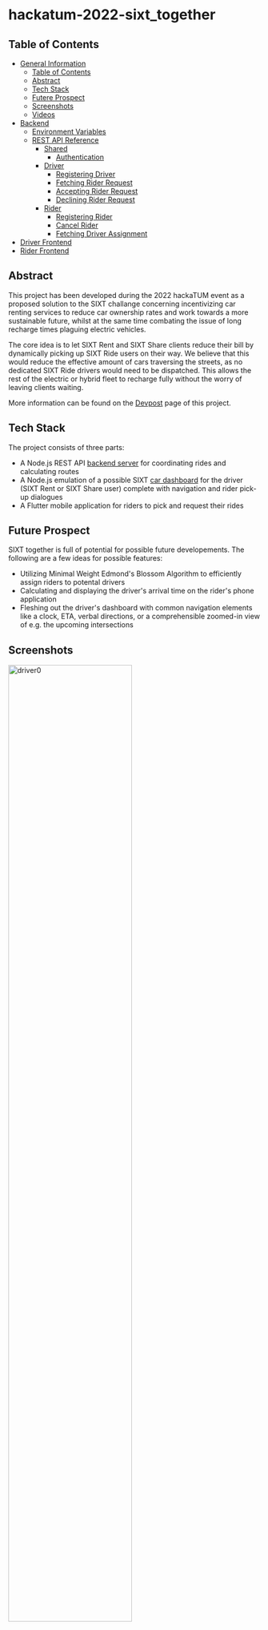 # hackatum-2022-sixt_together
## Table of Contents
- [General Information](#hackatum-2022-sixt-together)
  - [Table of Contents](#table-of-contents)
  - [Abstract](#abstract)
  - [Tech Stack](#tech-stack)
  - [Futere Prospect](#future-prospect)
  - [Screenshots](#screenshots)
  - [Videos](#videos)
- [Backend](#backend)
  - [Environment Variables](#environment-variables)
  - [REST API Reference](#rest-api-reference)
    - [Shared](#shared)
      - [Authentication](#authentication)
    - [Driver](#driver)
      - [Registering Driver](#registering-driver)
      - [Fetching Rider Request](#fetching-rider-request)
      - [Accepting Rider Request](#accepting-rider-request)
      - [Declining Rider Request](#declining-rider-request)
    - [Rider](#rider)
      - [Registering Rider](#registering-rider)
      - [Cancel Rider](#cancel-rider)
      - [Fetching Driver Assignment](#fetching-driver-assignment)
- [Driver Frontend](#driver-frontend)
- [Rider Frontend](#rider-frontend)

## Abstract
This project has been developed during the 2022 hackaTUM event as a proposed solution to the SIXT challange concerning incentivizing car renting services to reduce car ownership rates and work towards a more sustainable future, whilst at the same time combating the issue of long recharge times plaguing electric vehicles.

The core idea is to let SIXT Rent and SIXT Share clients reduce their bill by dynamically picking up SIXT Ride users on their way. We believe that this would reduce the effective amount of cars traversing the streets, as no dedicated SIXT Ride drivers would need to be dispatched. This allows the rest of the electric or hybrid fleet to recharge fully without the worry of leaving clients waiting.

More information can be found on the [Devpost](https://devpost.com/software/sixt-together) page of this project.

## Tech Stack
The project consists of three parts:
- A Node.js REST API [backend server](#backend) for coordinating rides and calculating routes
- A Node.js emulation of a possible SIXT [car dashboard](#driver-frontend) for the driver (SIXT Rent or SIXT Share user) complete with navigation and rider pick-up dialogues
- A Flutter mobile application for riders to pick and request their rides

## Future Prospect
SIXT together is full of potential for possible future developements. The following are a few ideas for possible features:
- Utilizing Minimal Weight Edmond's Blossom Algorithm to efficiently assign riders to potental drivers
- Calculating and displaying the driver's arrival time on the rider's phone application
- Fleshing out the driver's dashboard with common navigation elements like a clock, ETA, verbal directions, or a comprehensible zoomed-in view of e.g. the upcoming intersections

## Screenshots
<img src="https://user-images.githubusercontent.com/40141286/202893644-8a376e4c-87e7-411c-8bbe-797946eda894.png" alt="driver0" width=70%>
<img src="https://user-images.githubusercontent.com/40141286/202893645-10083555-8220-46fa-841b-9d1226b8efa8.png" alt="driver1" width=70%>
<img src="https://user-images.githubusercontent.com/40141286/202893646-77954176-bc78-434d-b638-650a95788cf7.png" alt="driver2" width=70%>
<img src="https://user-images.githubusercontent.com/40141286/202893647-99de034b-8deb-4c8f-a16e-1795618da78a.png" alt="driver3" width=70%>
<img src="https://user-images.githubusercontent.com/40141286/202893648-6cecd94f-f421-43f7-8538-29b3c4523476.png" alt="driver4" width=70%>
<img src="https://user-images.githubusercontent.com/40141286/202893649-210e557c-cb45-400a-997e-42df4adc793f.png" alt="driver5" width=70%>
<img src="https://user-images.githubusercontent.com/40141286/202893650-d96856b1-5b2d-4eb4-ad13-fd09755007f9.png" alt="driver6" width=70%>
<img src="https://user-images.githubusercontent.com/40141286/202893654-2d859475-68e4-4e17-a92b-cd68f46cd593.png" alt="rider0" width=30%>
<img src="https://user-images.githubusercontent.com/40141286/202893655-ea86b3f5-4585-4bd0-bf4b-2fda049b8092.png" alt="rider1" width=30%>
<img src="https://user-images.githubusercontent.com/40141286/202893656-f0949aa3-4a07-4794-91ad-1189f7ba64e7.png" alt="rider2" width=30%>
<img src="https://user-images.githubusercontent.com/40141286/202893657-8a2bb89d-03aa-445d-8378-56c931ae4be1.png" alt="rider3" width=30%>

## Videos
[Driver](https://user-images.githubusercontent.com/40141286/202893896-ed6b49c0-de30-4693-9d40-e1719320395d.mov)

[Rider](https://user-images.githubusercontent.com/40141286/202893895-6ba67dc1-da66-497a-9953-6698d3daae24.mov)

# Backend
The backend server coordinates the communication between drivers and riders via a RESTful API and utilizes Openrouteservice for route calculation.

## Installation
- Make sure Node.js is installed
- Clone this repository if not done so already
- Go inside the ``backend`` directory
- Execute ``npm install``
- Create a ``.env`` file according to the keys-value pairs specified in the [Environment Variables](#environment-variables) section
- Execute ``node server.js``
- The backend RestFUL API is now running on the specified port

## Environment Variables
| Key | Usage |
| --- | --- |
| WEB_PORT | The web port that the API server binds to | e.g. 80 |
| JWT_SECRET | The private key that the server uses for token generation | e.g. generated by ``ssh keygen`` |
| ORS_KEY | Authentication token for using Openrouteservice | Obtainable at [Openrouteservice](https://openrouteservice.org/)

## REST API Reference
This API reference was used for easier development of the frontends.

### Shared
#### Authentication
**Endpoint**
``/authenticate`` GET

**Usage**

Get an authorization token at the beginning of the session.

**Response**
```json
{
  "token": "<authorizationToken>"
}
```

### Driver
#### Registering Driver
**Endpoint**
``/driver/registerRequest`` POST

**Usage**

Register a driver and get route coordinates.

**Payload**
```json
{
  "token": "<authorizationToken>",
  "begin": {
    "longitude": "<longitude>",
    "latitude": "<latitude>"
  },
  "end": {
    "longitude": "<longitude>",
    "latitude": "<latitude>"
  }
}
```

**Response**
```json
{
  "status": "ok",
  "route": "<GeoJSON>"
}
```

#### Fetching Rider Request
**Endpoint**
``/driver/fetchRider`` POST

**Usage**

Check if a rider request is pending.

**Payload**
```json
{
  "token": "<authorizationToken>"
}
```

**Response**
- If no rider request is pending
```json
{
  "status": "ok",
  "rider": null
  "route": null
}
```
- If a rider request is pending
```json
{
  "status": "ok",
  "rider": "<riderId>"
  "route": "<GeoJSON>"
}
```

#### Accepting Rider Request
**Endpoint**
``/driver/acceptRider`` POST

**Usage**

Commit to picking up the pending rider.

**Payload**
```json
{
  "token": "<authorizationToken>",
  "rider": "<riderId>"
}
```

**Response**
- If offer still available
```json
{
  "status": "ok"
}
```
- If the offer had expired
```json
{
  "status": "expired"
}
```

#### Declining Rider Request
**Endpoint**
``/driver/declineRider`` POST

**Usage**

Decline picking up the pending rider.

**Payload**
```json
{
  "token": "<authorizationToken>",
  "rider": "<riderId>"
}
```

**Response**
```json
{
  "status": "ok"
}
```

### Rider
#### Registering Rider
**Endpoint**
``/rider/registerRequest`` POST

**Usage**

Register a rider and begin the search for an available driver.

**Payload**
```json
{
  "token": "<authorizationToken>",
  "begin": {
    "longitude": "<longitude>",
    "latitude": "<latitude>"
  },
  "end": {
    "longitude": "<longitude>",
    "latitude": "<latitude>"
  }
}
```

**Response**
```json
{
  "status": "ok"
}
```

#### Cancel Rider
**Endpoint**
``/rider/cancelRequest`` POST

**Usage**

Cancels the ride request and stops driver search.

**Payload**
```json
{
  "token": "<authorizationToken>"
}
```

**Response**
```json
{
  "status": "ok"
}
```

#### Fetching Driver Assignment
**Endpoint**
``/rider/fetchAssignment`` POST

**Usage**

Check if a driver has been assigned and fetch the corresponding route.

```json
{
  "token": "<authorizationToken>"
}
```

**Response**
- If a driver has not yet been assigned:
```json
{
  "status": "ok",
  "route": null
}
```
- If a driver has been assigned:
```json
{
  "status": "ok",
  "route": "<GeoJSON>"
}
```

# Driver Frontend
This webserver meant to be ran locally serves as a concept for a possible car dashboard inside the SIXT electric fleet. The buttons would be integrated into the steering wheel for distractionless interaction.

## Installation
- Make sure Node.js is installed
- Clone this repository if not done so already
- Go inside the ``driver`` directory
- Execute ``npm install``
- Create a ``.env`` file according to the keys-value pairs specified in the [Environment Variables](#environment-variables-1) section
- Execute ``node server.js``
- The driver frontend mockup is now running on the specified port and can be viewed in a browser

## Environment Variables
| Key | Usage | Description |
| --- | --- | --- |
| WEB_PORT | The web port that the API server binds to | e.g. 8080 |
| ORS_KEY | Authentication token for using Openrouteservice (the functionality using this service should technically be migrated into the backend or realized using a local database) | Obtainable at [Openrouteservice](https://openrouteservice.org/) |
| SERVER | The address of the backend server | e.g. https://localhost |

# Rider Frontend
A cross-plattform application for riders to request transport.
This part of the project can be found in [this repository](https://github.com/KevinGruber2001/st-rider).
